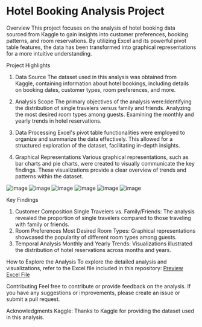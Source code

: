 # Hotel Booking Analysis Project

Overview
This project focuses on the analysis of hotel booking data sourced from Kaggle to gain insights into customer preferences, booking patterns, and room reservations. By utilizing Excel and its powerful pivot table features, the data has been transformed into graphical representations for a more intuitive understanding.

Project Highlights
1. Data Source
The dataset used in this analysis was obtained from Kaggle, containing information about hotel bookings, including details on booking dates, customer types, room preferences, and more.

2. Analysis Scope The primary objectives of the analysis were:Identifying the distribution of single travelers versus family and friends. Analyzing the most desired room types among guests. Examining the monthly and yearly trends in hotel reservations.

4. Data Processing
Excel's pivot table functionalities were employed to organize and summarize the data effectively. This allowed for a structured exploration of the dataset, facilitating in-depth insights.

5. Graphical Representations
Various graphical representations, such as bar charts and pie charts, were created to visually communicate the key findings. These visualizations provide a clear overview of trends and patterns within the dataset.

![image](/Hotel-Booking-main/assets/Pasted%20image%201.png)
![image](/Hotel-Booking-main/assets/Pasted%20image%202.png)
![image](/Hotel-Booking-main/assets/Pasted%20image%203.png)
![image](/Hotel-Booking-main/assets/Pasted%20image%204.png)
![image](/Hotel-Booking-main/assets/Pasted%20image%205.png)
![image](/Hotel-Booking-main/assets/Pasted%20image.png)


Key Findings
1. Customer Composition
Single Travelers vs. Family/Friends:
The analysis revealed the proportion of single travelers compared to those traveling with family or friends.
2. Room Preferences
Most Desired Room Types:
Graphical representations showcased the popularity of different room types among guests.
3. Temporal Analysis
Monthly and Yearly Trends:
Visualizations illustrated the distribution of hotel reservations across months and years.

How to Explore the Analysis
To explore the detailed analysis and visualizations, refer to the Excel file included in this repository: [Preview Excel File](/Hotel-Booking-main/hotelboking.xlsx)
  

Contributing
Feel free to contribute or provide feedback on the analysis. If you have any suggestions or improvements, please create an issue or submit a pull request.

Acknowledgments
Kaggle: Thanks to Kaggle for providing the dataset used in this analysis.
